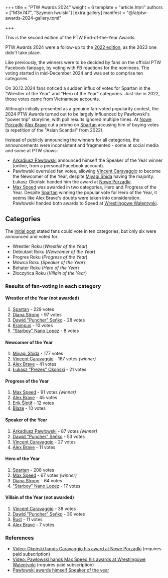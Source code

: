 +++
title = "PTW Awards 2024"
weight = 6
template = "article.html"
authors = ["M3n747", "Szymon Iwulski"]
[extra.gallery]
manifest = "@/a/ptw-awards-2024-gallery.toml"

+++

This is the second edition of the PTW End-of-the-Year Awards.

<!-- more -->

PTW Awards 2024 were a follow-up to the [2022 edition](@/a/ptw-awards-2022.md), as the 2023 one didn't take place. 

Like previously, the winners were to be decided by fans on the official PTW Facebook fanpage, by voting with FB reactions for the nominees. The voting started in mid-December 2024 and was set to comprise ten categories.

On 30.12.2024 fans noticed a sudden influx of votes for Spartan in the "Wrestler of the Year" and "Hero of the Year" categories. Just like in 2022, those votes came from Vietnamese accounts.

Although initially presented as a genuine fan-voted popularity contest, the 2024 PTW Awards turned out to be largely influenced by Pawłowski's "power trip" storyline, with poll results ignored multiple times. At [Nowe Porządki](@/e/ptw/2025-01-11-ptw-nowe-porzadki.md) [Alex Brave](@/w/alex-brave.md) cut a promo on [Spartan](@/w/spartan.md) accusing him of buying votes (a repetition of the "Asian Scandal" from 2022).

Instead of publicly announcing the winners for all categories, the announcements were inconsistent and fragmented - some at social media and some at PTW shows:

* [Arkadiusz Pawłowski](@/w/pan-pawlowski.md) announced himself the Speaker of the Year winner (online, from a personal Facebook account).
* Pawłowski overruled fan votes, allowing [Vincent Caravaggio](@/w/vincent-caravaggio.md) to become the Newcomer of the Year, despite [Miyagi Shida](@/w/miyagi-shida.md) having the majority. Łukasz Okoński handed him the award at [Nowe Porządki](@/e/ptw/2025-01-11-ptw-nowe-porzadki.md).
* [Max Speed](@/w/max-speed.md) was awarded in two categories, Hero and Progress of the Year. Despite [Spartan](@/w/spartan.md) winning the popular vote for Hero of the Year, it seems like Alex Brave's doubts were taken into consideration. Pawłowski handed both awards to Speed at [Wrestlingowe Walentynki](@/e/ptw/2025-02-15-ptw-wrestlingowe-walentynki.md).

## Categories

The [initial post][10-categories] stated fans could vote in ten categories, but only six were announced and voted for:

- Wrestler Roku (_Wrestler of the Year_)
- Debiutant Roku (_Newcomer of the Year_)
- Progres Roku (_Progress of the Year_)
- Mówca Roku (_Speaker of the Year_)
- Bohater Roku (_Hero of the Year_)
- Złoczyńca Roku (_Villain of the Year_)

### Results of fan-voting in each category

#### Wrestler of the Year (not awarded)

1. [Spartan](@/w/spartan.md) - 229 votes
2. [Diana Strong](@/w/diana-strong.md) - 97 votes
3. [Dawid "Puncher" Seńko](@/w/puncher.md) - 28 votes
4. [Krampus](@/w/krampus.md) - 10 votes
5. ["Starboy" Nano Lopez](@/w/nano-lopez.md) - 8 votes

#### Newcomer of the Year

1. [Miyagi Shida](@/w/miyagi-shida.md) - 177 votes
2. [Vincent Caravaggio](@/w/vincent-caravaggio.md) - 167 votes *(winner)*
3. [Alex Brave](@/w/alex-brave.md) - 41 votes
4. [Łukasz "Prezes" Okoński](@/w/lukasz-okonski.md) - 21 votes

#### Progress of the Year

1. [Max Speed](@/w/max-speed.md) - 91 votes *(winner)*
2. [Alex Brave](@/w/alex-brave.md) - 45 votes
3. [Erik Šlotíř](@/w/erik-slotir.md) - 12 votes
4. [Blaze](@/w/blaze.md) - 10 votes

#### Speaker of the Year

1. [Arkadiusz Pawłowski](@/w/pan-pawlowski.md) - 87 votes *(winner)*
2. [Dawid "Puncher" Seńko](@/w/puncher.md) - 53 votes
3. [Vincent Caravaggio](@/w/vincent-caravaggio.md) - 27 votes
4. [Alex Brave](@/w/alex-brave.md) - 11 votes

#### Hero of the Year

1. [Spartan](@/w/spartan.md) - 208 votes
2. [Max Speed](@/w/max-speed.md) - 67 votes *(winner)*
3. [Diana Strong](@/w/diana-strong.md) - 64 votes
4. ["Starboy" Nano Lopez](@/w/nano-lopez.md) - 17 votes

#### Villain of the Year (not awarded)

1. [Vincent Caravaggio](@/w/vincent-caravaggio.md) - 38 votes
2. [Dawid "Puncher" Seńko](@/w/puncher.md) - 30 votes
3. [Rust](@/w/rust.md) - 11 votes
5. [Alex Brave](@/w/alex-brave.md) - 7 votes

### References
* [Video: Okoński hands Caravaggio his award at Nowe Porządki](https://www.youtube.com/watch?v=JXaHVjd4WNQ&t=3470) (requires paid subscription)
* [Video: Pawłowski hands Max Speed his awards at Wrestlingowe Walentynki](https://www.youtube.com/watch?v=Til3tBdaKvs&t=1330) (requires paid subscription)
* [Pawłowski awards himself Speaker of the year](https://www.facebook.com/MrPawlowski/posts/pfbid02SXkH48k3WGpoghdzs8v46dQQh1tAbrU6GimkmKrZG77USZ2DvW1GDdc6qEYTRcThl)

[10-categories]: https://www.facebook.com/photo/?fbid=629516462734333&set=a.136592408693410
